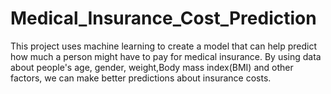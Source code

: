 # Medical_Insurance_Cost_Prediction
 This project uses machine learning to create a model that can help predict how much a person might have to pay for medical insurance. By using data about people's age, gender, weight,Body mass index(BMI) and other factors, we can make better predictions about insurance costs.
